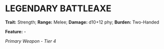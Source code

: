 # LEGENDARY BATTLEAXE

**Trait:** Strength; **Range:** Melee; **Damage:** d10+12 phy; **Burden:** Two-Handed

**Feature:** -

*Primary Weapon - Tier 4*
